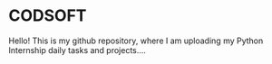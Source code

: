 # CODSOFT
Hello! This is my github repository, where I am uploading my Python Internship daily tasks and projects....

